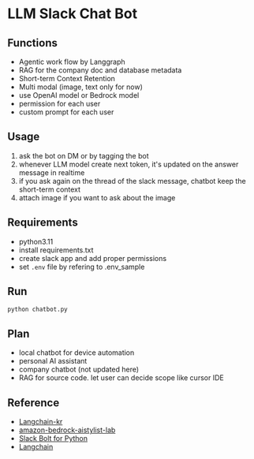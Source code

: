 # LLM Slack Chat Bot


## Functions
- Agentic work flow by Langgraph
- RAG for the company doc and database metadata
- Short-term Context Retention
- Multi modal (image, text only for now)
- use OpenAI model or Bedrock model
- permission for each user
- custom prompt for each user


## Usage
1. ask the bot on DM or by tagging the bot
2. whenever LLM model create next token, it's updated on the answer message in realtime
3. if you ask again on the thread of the slack message, chatbot keep the short-term context
4. attach image if you want to ask about the image

## Requirements
- python3.11
- install requirements.txt
- create slack app and add proper permissions
- set `.env` file by refering to .env_sample

## Run
```shell
python chatbot.py
```

## Plan
- local chatbot for device automation
- personal AI assistant
- company chatbot (not updated here)
- RAG for source code. let user can decide scope like cursor IDE 


## Reference
- [Langchain-kr](https://github.com/teddylee777/langchain-kr)
- [amazon-bedrock-aistylist-lab](https://github.com/aws-samples/amazon-bedrock-aistylist-lab)
- [Slack Bolt for Python](https://tools.slack.dev/bolt-python/getting-started/)
- [Langchain](https://python.langchain.com/docs/introduction/)
